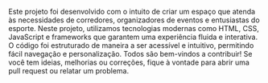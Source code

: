 Este projeto foi desenvolvido com o intuito de criar um espaço que atenda às necessidades de corredores, organizadores de eventos e entusiastas do esporte.
Neste projeto, utilizamos tecnologias modernas como HTML, CSS, JavaScript e frameworks que garantem uma experiência fluida e interativa.
O código foi estruturado de maneira a ser acessível e intuitivo, permitindo fácil navegação e personalização. 
Todos são bem-vindos a contribuir! Se você tem ideias, melhorias ou correções, fique à vontade para abrir uma pull request ou relatar um problema. 
